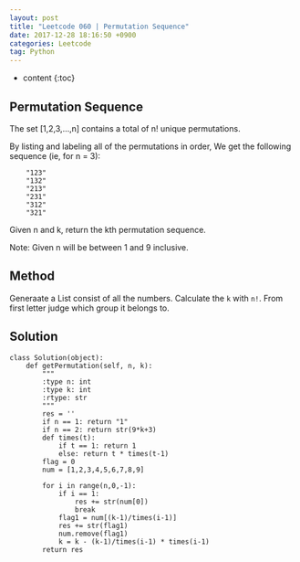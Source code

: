 ```yaml
---
layout: post
title: "Leetcode 060 | Permutation Sequence"
date: 2017-12-28 18:16:50 +0900
categories: Leetcode
tag: Python
---
```


* content
{:toc}





Permutation Sequence
-------------

The set [1,2,3,…,n] contains a total of n! unique permutations.

By listing and labeling all of the permutations in order,
We get the following sequence (ie, for n = 3):

        "123"
        "132"
        "213"
        "231"
        "312"
        "321"
Given n and k, return the kth permutation sequence.

Note: Given n will be between 1 and 9 inclusive.


Method
------
Generaate a List consist of all the numbers. Calculate the `k` with `n!`. From first letter judge which group it belongs to.



Solution
-------


```
class Solution(object):
    def getPermutation(self, n, k):
        """
        :type n: int
        :type k: int
        :rtype: str
        """
        res = ''
        if n == 1: return "1"
        if n == 2: return str(9*k+3)
        def times(t):
            if t == 1: return 1
            else: return t * times(t-1)
        flag = 0
        num = [1,2,3,4,5,6,7,8,9]
        
        for i in range(n,0,-1):
            if i == 1:
                res += str(num[0])
                break
            flag1 = num[(k-1)/times(i-1)]
            res += str(flag1)
            num.remove(flag1)
            k = k - (k-1)/times(i-1) * times(i-1)
        return res
```